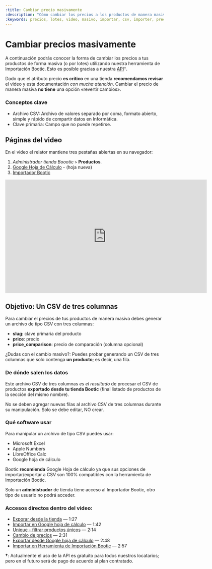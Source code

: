 ```yaml
---
:title: Cambiar precio masivamente
:description: "Cómo cambiar los precios a los productos de manera masiva"
:keywords: precios, lotes, video, masivo, importar, csv, importer, precio
---
```


# Cambiar precios masivamente

A continuación podrás conocer la forma de cambiar los precios a tus productos de
forma masiva (o por lotes) utilizando nuestra herramienta de Importación Bootic. Esto es posible gracias a nuestra [API](http://developers.bootic.net)&dagger;.

Dado que el atributo precio **es crítico** en una tienda **recomendamos revisar** el video y esta documentación _con mucha atención_. Cambiar el precio de manera masiva **no tiene** una opción «revertir cambios». 

### Conceptos clave

* Archivo CSV: Archivo de valores separado por coma, formato abierto, simple y rápido de compartir datos en Informática.
* Clave primaria: Campo que no puede repetirse.

## Páginas del video

En el video el relator mantiene tres pestañas abiertas en su navegador:

1. _Administrador tienda Boootic_ `>` **Productos**.
2. [Google Hoja de Cálculo](https://docs.google.com/spreadsheets) - (hoja nueva)
3. [Importador Bootic](https://bootic-csv-importer.herokuapp.com/)

<iframe width="640" height="360" src="https://www.youtube.com/embed/QcVRdo7gHD8" frameborder="0" allowfullscreen></iframe>

## Objetivo: Un CSV de tres columnas

Para cambiar el precios de tus productos de manera masiva debes generar un archivo de tipo CSV con tres columnas: 

* **slug**: clave primaria del producto
* **price**: precio
* **price_comparison**: precio de comparación (columna opcional)


<div class="note tip">
¿Dudas con el cambio masivo?: Puedes probar generando un CSV de tres columnas que solo
contenga <strong>un producto</strong>; es decir, una fila.
</div>

### De dónde salen los datos

Este archivo CSV de tres columnas _es el resultado_ de procesar el CSV de
productos **exportado desde tu tienda Bootic** (final listado de productos de la
sección del mismo nombre).

<div class="note warning">
  <p>No se deben agregar nuevas filas al archivo CSV de tres columnas durante su manipulación. Solo se debe editar, NO crear.</p>
</div>

### Qué software usar

Para manipular un archivo de tipo CSV puedes usar:

* Microsoft Excel 
* Apple Numbers
* LibreOffice Calc
* Google hoja de cálculo

Bootic **recomienda** Google Hoja de cálculo ya que sus opciones de
importar/exportar a CSV son 100% compatibles con la herramienta de Importación
Bootic.


<div class="note info">
 <p>Solo un <strong>administrador</strong> de tienda tiene acceso al Importador Bootic, otro
 tipo de usuario no podrá acceder.</p>
</div>

### Accesos directos dentro del video:

* [Exporar desde la tienda](https://youtu.be/QcVRdo7gHD8?t=1m27s) — 1:27
* [Importar en Google hoja de cálculo](https://youtu.be/QcVRdo7gHD8?t=1m42s) — 1:42
* [Unique - filtrar productos únicos](https://youtu.be/QcVRdo7gHD8?t=2m14s) — 2:14
* [Cambio de precios](https://youtu.be/QcVRdo7gHD8?t=2m31s) — 2:31
* [Exportar desde Google hoja de cálculo](https://youtu.be/QcVRdo7gHD8?t=2m48s) — 2:48
* [Importar en Herramienta de Importación Bootic](https://youtu.be/QcVRdo7gHD8?t=2m57s) — 2:57

<strong>&dagger;</strong>: Actualmente el uso de la API es gratuito para todos nuestros locatarios; pero en el futuro será de pago de acuerdo al plan contratado.
